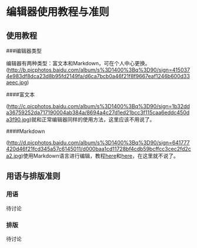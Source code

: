 # 编辑器使用教程与准则

## 使用教程

###编辑器类型

编辑器有两种类型：富文本和Markdown，可在个人中心更换。(http://b.picphotos.baidu.com/album/s%3D1400%3Bq%3D90/sign=4150374e983df8dca23d8b95fd2149fa/d6ca7bcb0a46f21f8f9667eaf1246b600d33aeec.jpg)

####富文本

(http://c.picphotos.baidu.com/album/s%3D1400%3Bq%3D90/sign=1b32dda36759252da717190004ab384a/8694a4c27d1ed21bcc3f115caa6eddc450da3f90.jpg)就和正常编辑器同样的使用方法，这里应该不用说了。

####Markdown

(http://d.picphotos.baidu.com/album/s%3D1400%3Bq%3D90/sign=641777420d46f21fcd345a57c6145011/d000baa1cd11728bf4cdb59bcffcc3cec2fd2ca2.jpg)使用Markdown语言进行编辑，教程[here](https://github.com/younghz/Markdown/blob/master/README.md)和[here](http://www.markdown.cn/)，在这里就不说了。

## 用语与排版准则

### 用语

待讨论

### 排版

待讨论
